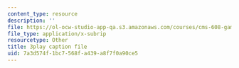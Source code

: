 ```yaml
---
content_type: resource
description: ''
file: https://ol-ocw-studio-app-qa.s3.amazonaws.com/courses/cms-608-game-design-spring-2014/7a3d574f1bc7568fa439a8f7f0a90ce5_1506656.vtt
file_type: application/x-subrip
resourcetype: Other
title: 3play caption file
uid: 7a3d574f-1bc7-568f-a439-a8f7f0a90ce5
---
```

